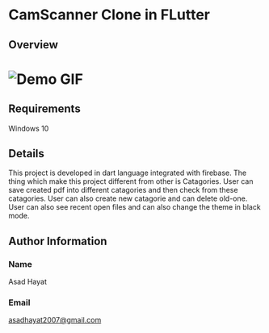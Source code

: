 # CamScanner Clone in FLutter

## Overview
# ![Demo GIF](https://raw.githubusercontent.com/AsadHayat89/camscanner-clone/main/screenshots/CAm%20Vedio.gif)

## Requirements
Windows 10 


## Details
This project is developed in dart language integrated with firebase. The thing which make this project different from other is Catagories. User can save created pdf into different catagories and then check from these catagories. User can also create new catagorie and can delete old-one. User can also see recent open files and can also change the theme in black mode.

## Author Information
### Name
Asad Hayat
### Email
asadhayat2007@gmail.com
